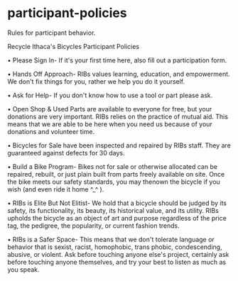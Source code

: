 # participant-policies
Rules for participant behavior.

Recycle Ithaca's Bicycles
Participant Policies

• Please Sign In- If it's your first time here, also
fill out a participation form.

• Hands Off Approach- RIBs values learning,
education, and empowerment. We don't fix things
for you, rather we help you do it yourself.

• Ask for Help- If you don't know how to use a
tool or part please ask.

• Open Shop & Used Parts are available to
everyone for free, but your donations
are very important. RIBs relies on the practice
of mutual aid. This means that we are able to be
here when you need us because of your donations
and volunteer time.

• Bicycles for Sale have been inspected and
repaired by RIBs staff. They are guaranteed against
defects for 30 days.

• Build a Bike Program- Bikes not for sale or
otherwise allocated can be repaired, rebuilt, or just
plain built from parts freely available on site. Once
the bike meets our safety standards, you may thenown the bicycle if you wish (and even ride it home
^_^ ).

• RIBs is Elite But Not Elitist- We hold
that a bicycle should be judged by its safety, its
functionality, its beauty, its historical value, and its
utility. RIBs upholds the bicycle as an object of art
and purpose regardless of the price tag, the
pedigree, the popularity, or current fashion trends.

• RIBs is a Safer Space- This means that we
don't tolerate language or behavior that is sexist,
racist, homophobic, trans phobic, condescending,
abusive, or violent. Ask before touching anyone
else's project, certainly ask before touching anyone
themselves, and try your best to listen as much as
you speak.
